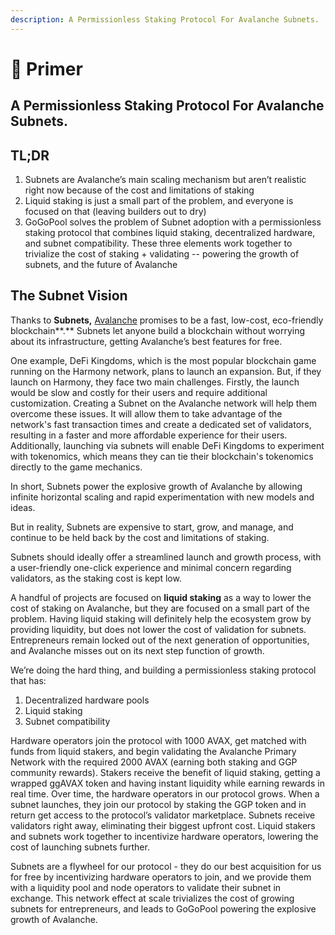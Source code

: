```yaml
---
description: A Permissionless Staking Protocol For Avalanche Subnets.
---
```


# 👀 Primer

## A Permissionless Staking Protocol For Avalanche Subnets.

## **TL;DR**

1. Subnets are Avalanche’s main scaling mechanism but aren’t realistic right now because of the cost and limitations of staking
2. Liquid staking is just a small part of the problem, and everyone is focused on that (leaving builders out to dry)
3. GoGoPool solves the problem of Subnet adoption with a permissionless staking protocol that combines liquid staking, decentralized hardware, and subnet compatibility. These three elements work together to trivialize the cost of staking + validating -- powering the growth of subnets, and the future of Avalanche

## **The Subnet Vision**

Thanks to **Subnets,** [Avalanche](https://www.avax.network/) promises to be a fast, low-cost, eco-friendly blockchain**.** Subnets let anyone build a blockchain without worrying about its infrastructure, getting Avalanche’s best features for free.

One example, DeFi Kingdoms, which is the most popular blockchain game running on the Harmony network, plans to launch an expansion. But, if they launch on Harmony, they face two main challenges. Firstly, the launch would be slow and costly for their users and require additional customization. Creating a Subnet on the Avalanche network will help them overcome these issues. It will allow them to take advantage of the network's fast transaction times and create a dedicated set of validators, resulting in a faster and more affordable experience for their users. Additionally, launching via subnets will enable DeFi Kingdoms to experiment with tokenomics, which means they can tie their blockchain's tokenomics directly to the game mechanics.

In short, Subnets power the explosive growth of Avalanche by allowing infinite horizontal scaling and rapid experimentation with new models and ideas.

But in reality, Subnets are expensive to start, grow, and manage, and continue to be held back by the cost and limitations of staking.

Subnets should ideally offer a streamlined launch and growth process, with a user-friendly one-click experience and minimal concern regarding validators, as the staking cost is kept low.

A handful of projects are focused on **liquid staking** as a way to lower the cost of staking on Avalanche, but they are focused on a small part of the problem. Having liquid staking will definitely help the ecosystem grow by providing liquidity, but does not lower the cost of validation for subnets. Entrepreneurs remain locked out of the next generation of opportunities, and Avalanche misses out on its next step function of growth.

We’re doing the hard thing, and building a permissionless staking protocol that has:

1. Decentralized hardware pools
2. Liquid staking
3. Subnet compatibility

Hardware operators join the protocol with 1000 AVAX, get matched with funds from liquid stakers, and begin validating the Avalanche Primary Network with the required 2000 AVAX (earning both staking and GGP community rewards). Stakers receive the benefit of liquid staking, getting a wrapped ggAVAX token and having instant liquidity while earning rewards in real time. Over time, the hardware operators in our protocol grows. When a subnet launches, they join our protocol by staking the GGP token and in return get access to the protocol’s validator marketplace. Subnets receive validators right away, eliminating their biggest upfront cost. Liquid stakers and subnets work together to incentivize hardware operators, lowering the cost of launching subnets further.

Subnets are a flywheel for our protocol - they do our best acquisition for us for free by incentivizing hardware operators to join, and we provide them with a liquidity pool and node operators to validate their subnet in exchange. This network effect at scale trivializes the cost of growing subnets for entrepreneurs, and leads to GoGoPool powering the explosive growth of Avalanche.
